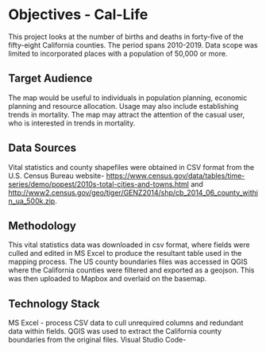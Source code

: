 #  Objectives - Cal-Life
This project looks at the number of births and deaths in forty-five of the fifty-eight California counties. The period spans 2010-2019. Data scope was limited to incorporated places with a population of 50,000 or more.

## Target Audience

The map would be useful to individuals in population planning, economic planning and resource allocation. Usage may also include establishing trends in mortality. The map may attract the attention of the casual user, who is interested in trends in mortality.

## Data Sources
Vital statistics and county shapefiles were obtained in CSV format from the U.S. Census Bureau website- https://www.census.gov/data/tables/time-series/demo/popest/2010s-total-cities-and-towns.html  and http://www2.census.gov/geo/tiger/GENZ2014/shp/cb_2014_06_county_within_ua_500k.zip.

## Methodology
This vital statistics data was downloaded in csv format, where fields were culled and edited in MS Excel to produce the resultant table used in the mapping process. 
The US county boundaries files was accessed in QGIS where the California counties were filtered and exported as a geojson. This was then uploaded to Mapbox and overlaid on the basemap.



## Technology Stack
MS Excel - process CSV data to cull unrequired columns and redundant data within fields.
QGIS was used to extract the California county boundaries from the original files.
Visual Studio Code- 

